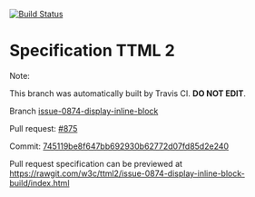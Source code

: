 [![Build Status](https://travis-ci.org/w3c/ttml2.svg?branch=issue-0874-display-inline-block)](https://travis-ci.org/w3c/ttml2)


# Specification TTML 2


Note:


This branch was automatically built by Travis CI. <b>DO NOT EDIT</b>.


 Branch [issue-0874-display-inline-block](https://github.com/w3c/ttml2/tree/issue-0874-display-inline-block)


 Pull request: [#875](https://github.com/w3c/ttml2/pull/875)


 Commit: [745119be8f647bb692930b62772d07fd85d2e240](https://github.com/w3c/ttml2/commit/745119be8f647bb692930b62772d07fd85d2e240)

Pull request specification can be previewed at https://rawgit.com/w3c/ttml2/issue-0874-display-inline-block-build/index.html



